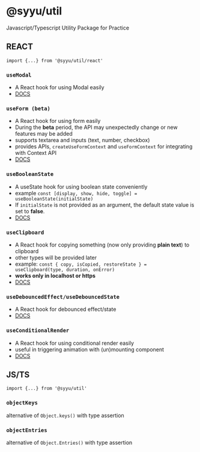 # @syyu/util

Javascript/Typescript Utility Package for Practice

## REACT

`import {...} from '@syyu/util/react'`

### `useModal`

- A React hook for using Modal easily
- [DOCS](https://github.com/brewcold/util/blob/main/react/src/use-modal/README.md)

### `useForm (beta)`

- A React hook for using form easily
- During the **beta** period, the API may unexpectedly change or new features may be added
- supports textarea and inputs (text, number, checkbox)
- provides APIs, `createUseFormContext` and `useFormContext` for integrating with Context API
- [DOCS](https://github.com/brewcold/util/blob/main/react/src/use-form/README.md)

### `useBooleanState`

- A useState hook for using boolean state conveniently
- example `const [display, show, hide, toggle] = useBooleanState(initialState)`
- If `initialState` is not provided as an argument, the default state value is set to **false**.
- [DOCS](https://github.com/brewcold/util/blob/main/react/src/use-boolean-state/README.md)

### `useClipboard`

- A React hook for copying something (now only providing **plain text**) to clipboard
- other types will be provided later
- example: `const { copy, isCopied, restoreState } = useClipboard(type, duration, onError)`
- **works only in localhost or https**
- [DOCS](https://github.com/brewcold/util/blob/main/react/src/use-clipboard/README.md)

### `useDebouncedEffect/useDebouncedState`

- A React hook for debounced effect/state
- [DOCS](https://github.com/brewcold/util/blob/main/react/src/use-debounced/README.md)

### `useConditionalRender`

- A React hook for using conditional render easily
- useful in triggering animation with (un)mounting component
- [DOCS](https://github.com/brewcold/util/blob/main/react/src/use-conditional-render/README.md)

## JS/TS

`import {...} from '@syyu/util'`

### `objectKeys`

alternative of `Object.keys()` with type assertion

### `objectEntries`

alternative of `Object.Entries()` with type assertion
